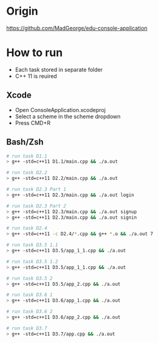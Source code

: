 # Origin

https://github.com/MadGeorge/edu-console-application

# How to run

- Each task stored in separate folder
- C++ 11 is reuired

## Xcode

- Open ConsoleApplication.xcodeproj
- Select a scheme in the scheme dropdown   
- Press CMD+R

## Bash/Zsh

```bash
# run task D1.1
> g++ -std=c++11 D1.1/main.cpp && ./a.out

# run task D2.2
> g++ -std=c++11 D2.2/main.cpp && ./a.out

# run task D2.3 Part 1 
> g++ -std=c++11 D2.3/main.cpp && ./a.out login

# run task D2.3 Part 2 
> g++ -std=c++11 D2.3/main.cpp && ./a.out signup
> g++ -std=c++11 D2.3/main.cpp && ./a.out signin

# run task D2.4 
> g++ -std=c++11 -c D2.4/*.cpp && g++ *.o && ./a.out 7

# run task D3.5 1.1
> g++ -std=c++11 D3.5/app_1_1.cpp && ./a.out

# run task D3.5 1.2
> g++ -std=c++11 D3.5/app_1_1.cpp && ./a.out

# run task D3.5 2
> g++ -std=c++11 D3.5/app_2.cpp && ./a.out

# run task D3.6 1
> g++ -std=c++11 D3.6/app_1.cpp && ./a.out

# run task D3.6 2
> g++ -std=c++11 D3.6/app_2.cpp && ./a.out

# run task D3.7
> g++ -std=c++11 D3.7/app.cpp && ./a.out
```
